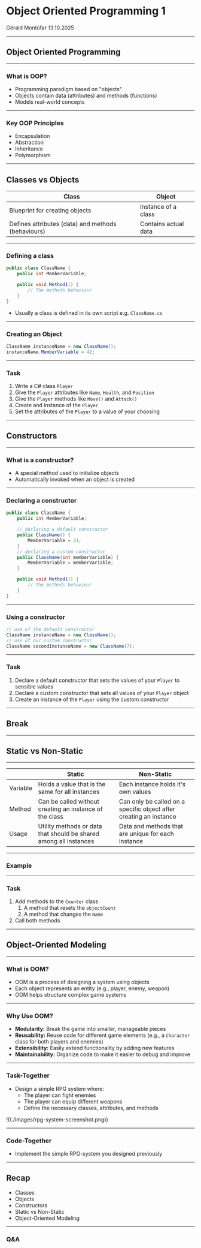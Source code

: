 # Object Oriented Programming 1

Gérald Montúfar 13.10.2025

---

## Object Oriented Programming

---

### What is OOP?

- Programming paradigm based on "objects"
- Objects contain data (attributes) and methods (functions)
- Models real-world concepts

---

### Key OOP Principles

- Encapsulation
- Abstraction
- Inheritance
- Polymorphism

---

## Classes vs Objects

| Class                                              | Object               |
| -------------------------------------------------- | -------------------- |
| Blueprint for creating objects                     | Instance of a class  |
| Defines attributes (data) and methods (behaviours) | Contains actual data |

---

### Defining a class

```csharp []
public class ClassName {
	public int MemberVariable;

	public void Method1() {
		// The methods behaviour
	}
}
```

- Usually a class is defined in its own script e.g. `ClassName.cs`

---

### Creating an Object

```csharp []
ClassName instanceName = new ClassName();
instanceName.MemberVariable = 42;
```

---

### Task

1. Write a C# class `Player`
2. Give the `Player` attributes like `Name`, `Health`, and `Position`
3. Give the `Player` methods like `Move()` and `Attack()`
4. Create and instance of the `Player`
5. Set the attributes of the `Player` to a value of your choosing

---

## Constructors

---

### What is a constructor?

- A special method used to initialize objects
- Automatically invoked when an object is created

---

### Declaring a constructor

```csharp [4-11]
public class ClassName {
	public int MemberVariable;

	// declaring a default constructor
	public ClassName() {
		MemberVariable = 21;
	}
	// declaring a custom constructor
	public ClassName(int memberVariable) {
		MemberVariable = memberVariable;
	}

	public void Method1() {
		// The methods behaviour
	}
}
```

---

### Using a constructor

```csharp []
// use of the default constructor
ClassName instanceName = new ClassName();
// use of our custom constructor
ClassName secondInstanceName = new ClassName(7);
```

---

### Task

1. Declare a default constructor that sets the values of your `Player` to sensible values
2. Declare a custom constructor that sets all values of your `Player` object
3. Create an instance of the `Player` using the custom constructor

---

## Break

---

## Static vs Non-Static

---

|          | Static                                                            | Non-Static                                                         |
| -------- | ----------------------------------------------------------------- | ------------------------------------------------------------------ |
| Variable | Holds a value that is the same for all instances                  | Each instance holds it's own values                                |
| Method   | Can be called without creating an instance of the class           | Can only be called on a specific object after creating an instance |
| Usage    | Utility methods or data that should be shared among all instances | Data and methods that are unique for each instance                 |

---

### Example

---

### Task

1. Add methods to the `Counter` class
   1. A method that resets the `objectCount`
   2. A method that changes the `Name`
2. Call both methods

---

## Object-Oriented Modeling

---

### What is OOM?

- OOM is a process of designing a system using objects
- Each object represents an entity (e.g., player, enemy, weapon)
- OOM helps structure complex game systems

---

### Why Use OOM?

- **Modularity:** Break the game into smaller, manageable pieces
- **Reusability:** Reuse code for different game elements (e.g., a `Character` class for both players and enemies)
- **Extensibility:** Easily extend functionality by adding new features
- **Maintainability:** Organize code to make it easier to debug and improve

---

### Task-Together

- Design a simple RPG system where:
  - The player can fight enemies
  - The player can equip different weapons
  - Define the necessary classes, attributes, and methods

!((./images/rpg-system-screenshot.png))

---

### Code-Together

- Implement the simple RPG-system you designed previously

---

## Recap

- Classes
- Objects
- Constructors
- Static vs Non-Static
- Object-Oriented Modeling

---

### Q&A
